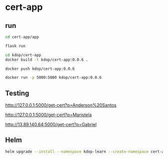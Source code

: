 # cert-app

## run

```bash
cd cert-app/app

flask run
```

```bash
cd kdop/cert-app
docker build -t kdop/cert-app:0.0.6 .

docker push kdop/cert-app:0.0.6
```

```bash
docker run -p 5000:5000 kdop/cert-app:0.0.6
```

## Testing

<http://127.0.0.1:5000/get-cert?p=Anderson%20Santos>

<http://127.0.0.1:5000/get-cert?p=Maristela>

<http://13.89.140.64:5000/get-cert?p=Gabriel>

## Helm

```bash
helm upgrade --install --namespace kdop-learn --create-namespace cert-app cert-app
```
